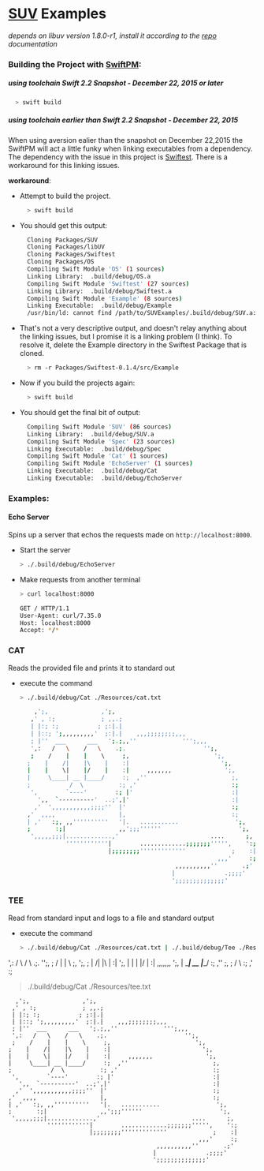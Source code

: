 # [SUV](https://github.com/zachmokahn/SUV) Examples

_depends on libuv version 1.8.0-r1, install it according to the [repo](https://github.com/libuv/libuv/commit/5467299450ecf61635657557b6e01aaaf6c3fdf4) documentation_

### Building the Project with [SwiftPM](https://github.com/apple/swift-package-manager):

##### using toolchain _Swift 2.2 Snapshot - December 22, 2015_ or later

  ```bash
    > swift build
  ```


##### using toolchain earlier than _Swift 2.2 Snapshot - December 22, 2015_

When using aversion ealier than the snapshot on December 22,2015 the SwiftPM will
act a little funky when linking executables from a dependency. The dependency with
the issue in this project is [Swiftest](https://github.com/bppr/Swiftest). There is
a workaround for this linking issues.

__workaround__:

* Attempt to build the project.

  ```bash
    > swift build
  ```

* You should get this output:

  ```bash
    Cloning Packages/SUV
    Cloning Packages/libUV
    Cloning Packages/Swiftest
    Cloning Packages/OS
    Compiling Swift Module 'OS' (1 sources)
    Linking Library:  .build/debug/OS.a
    Compiling Swift Module 'Swiftest' (27 sources)
    Linking Library:  .build/debug/Swiftest.a
    Compiling Swift Module 'Example' (8 sources)
    Linking Executable:  .build/debug/Example
    /usr/bin/ld: cannot find /path/to/SUVExamples/.build/debug/SUV.a: No such file or directory
  ```

* That's not a very descriptive output, and doesn't relay anything about the
  linking issues, but I promise it is a linking problem (I think). To resolve
  it, delete the Example directory in the Swiftest Package that is cloned.

  ```bash
    > rm -r Packages/Swiftest-0.1.4/src/Example
  ```

* Now if you build the projects again:

  ```bash
    > swift build
  ```

* You should get the final bit of output:

  ```bash
    Compiling Swift Module 'SUV' (86 sources)
    Linking Library:  .build/debug/SUV.a
    Compiling Swift Module 'Spec' (23 sources)
    Linking Executable:  .build/debug/Spec
    Compiling Swift Module 'Cat' (1 sources)
    Compiling Swift Module 'EchoServer' (1 sources)
    Linking Executable:  .build/debug/Cat
    Linking Executable:  .build/debug/EchoServer
  ```


### Examples:

#### Echo Server
Spins up a server that echos the requests made on `http://localhost:8000`.

* Start the server

  ```bash
  > ./.build/debug/EchoServer
  ```

* Make requests from another terminal

  ```bash
  > curl localhost:8000

  GET / HTTP/1.1
  User-Agent: curl/7.35.0
  Host: localhost:8000
  Accept: */*
  ```

### CAT
Reads the provided file and prints it to standard out

* execute the command

  ```bash
  > ./.build/debug/Cat ./Resources/cat.txt

      ,';,               ,';,
     ,' , :;             ; ,,.;
     | |:; :;           ; ;:|.|
     | |::; ';,,,,,,,,,'  ;:|.|    ,,,;;;;;;;;,,,
     ; |''  ___      ___   ';.;,,''             ''';,,,
     ',:   /   \    /   \    .;.                      '';,
     ;    /    |    |    \     ;,                        ';,
    ;    |    /|    |\    |    :|                          ';,
    |    |    \|    |/    |    :|     ,,,,,,,               ';,
    |     \____| __ |____/     :;  ,''                        ;,
    ;           /  \          :; ,'                           :;
     ',        `----'        :; |'                            :|
       ',,  `----------'  ..;',|'                             :|
      ,'  ',,,,,,,,,,,;;;;''  |'                              :;
    ,'  ,,,,                  |,                              :;
    | ,'   :;, ,,''''''''''   '|.   ...........                ';,
    ;       :;|               ,,';;;''''''                      ';,
     ',,,,,;;;|.............,'                          ....      ;,
               ''''''''''''|        .............;;;;;;;''''',    ':;
                           |;;;;;;;;'''''''''''''             ;    :|
                                                          ,,,'     :;
                                              ,,,,,,,,,,''       .;'
                                             |              .;;;;'
                                             ';;;;;;;;;;;;;;'
  ```

### TEE
Read from standard input and logs to a file and standard output

* execute the command


  ```bash
  > ./.build/debug/Cat ./Resources/cat.txt | ./.build/debug/Tee ./Resources/tee.txt | grep "/"

 ',:   /   \    /   \    .;.                      '';,
 ;    /    |    |    \     ;,                        ';,
;    |    /|    |\    |    :|                          ';,
|    |    \|    |/    |    :|     ,,,,,,,               ';,
|     \____| __ |____/     :;  ,''                        ;,
;           /  \          :; ,'                           :;

  > ./.build/debug/Cat ./Resources/tee.txt

      ,';,               ,';,
     ,' , :;             ; ,,.;
     | |:; :;           ; ;:|.|
     | |::; ';,,,,,,,,,'  ;:|.|    ,,,;;;;;;;;,,,
     ; |''  ___      ___   ';.;,,''             ''';,,,
     ',:   /   \    /   \    .;.                      '';,
     ;    /    |    |    \     ;,                        ';,
    ;    |    /|    |\    |    :|                          ';,
    |    |    \|    |/    |    :|     ,,,,,,,               ';,
    |     \____| __ |____/     :;  ,''                        ;,
    ;           /  \          :; ,'                           :;
     ',        `----'        :; |'                            :|
       ',,  `----------'  ..;',|'                             :|
      ,'  ',,,,,,,,,,,;;;;''  |'                              :;
    ,'  ,,,,                  |,                              :;
    | ,'   :;, ,,''''''''''   '|.   ...........                ';,
    ;       :;|               ,,';;;''''''                      ';,
     ',,,,,;;;|.............,'                          ....      ;,
               ''''''''''''|        .............;;;;;;;''''',    ':;
                           |;;;;;;;;'''''''''''''             ;    :|
                                                          ,,,'     :;
                                              ,,,,,,,,,,''       .;'
                                             |              .;;;;'
                                             ';;;;;;;;;;;;;;'
  ```
